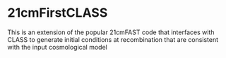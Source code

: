 # 21cmFirstCLASS
This is an extension of the popular 21cmFAST code that interfaces with CLASS to generate initial conditions at recombination that are consistent with the input cosmological model
